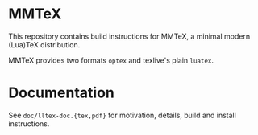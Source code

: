 # MMTeX

This repository contains build instructions for MMTeX, a minimal modern (Lua)TeX distribution.

MMTeX provides two formats `optex` and texlive's plain `luatex`.

# Documentation

See `doc/lltex-doc.{tex,pdf}` for motivation, details, build and install instructions.
